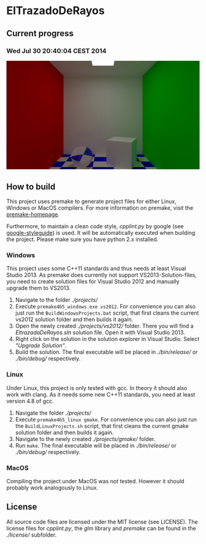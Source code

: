 ElTrazadoDeRayos
================
## Current progress ##
### Wed Jul 30 20:40:04 CEST 2014 ###
![alt text](https://github.com/CantTouchDis/ElTrazadoDeRayos/raw/master/images/CornellRoomCheckerBoard.png "Cornell Room with blue|white CheckerBoard floor.")

<!--
### Thu July 17 14:02:45 CEST 2014 ###
![alt text](https://github.com/CantTouchDis/ElTrazadoDeRayos/raw/master/images/CornellRoom.png "Monte Carlo")

### Wed June 02 14:02:22 CEST 2014 ###
![alt text](https://github.com/CantTouchDis/ElTrazadoDeRayos/raw/master/images/CSG_anim.gif "CSG: :cool: stuff")

### Wed May 21 18:14:52 CEST 2014 ###
![alt text](https://github.com/CantTouchDis/ElTrazadoDeRayos/raw/master/images/SimulatedSmoothShadow.gif "Newest Image.")

### Thu May 15 18:05:16 CEST 2014 ###
![alt text](https://github.com/CantTouchDis/ElTrazadoDeRayos/raw/master/images/Anim.gif "Glass material in the middle.")

### Mon May 12 13:55:01 CEST 2014 ###
![alt text](https://github.com/CantTouchDis/ElTrazadoDeRayos/raw/master/images/PerspectivePhongWithShadow.gif "A small animation of 20 rendered Frames with Phong shading and shadows")

### Sun May 11 17:42:24 CEST 2014 ###
![alt text](https://github.com/CantTouchDis/ElTrazadoDeRayos/raw/master/images/PerspectivePhong.gif "A small animation of 20 rendered Frames with Phong shading")

### Fri May  9 13:42:55 CEST 2014 ###
![alt text](https://github.com/CantTouchDis/ElTrazadoDeRayos/raw/master/images/OrthoAnim.gif "A small animation of 20 rendered Frames.")

### Wed May  7 22:24:19 CEST 2014 ######
![alt text](https://github.com/CantTouchDis/ElTrazadoDeRayos/raw/master/images/Ortho.bmp "First Trace")
-->


## How to build ##
This project uses premake to generate project files for either Linux, Windows or MacOS compilers. For more information on premake, visit the [premake-homepage](http://industriousone.com/premake).

Furthermore, to maintain a clean code style, _cpplint.py_ by google (see [google-styleguide](https://code.google.com/p/google-styleguide/)) is used. It will be automatically executed when building the project. Please make sure you have python 2.x installed.

### Windows ###
This project uses some C++11 standards and thus needs at least Visual Studio 2013. As premake does currently not support VS2013-Solution-files, you need to create solution files for Visual Studio 2012 and manually upgrade them to VS2013.

1. Navigate to the folder _./projects/_
2.  Execute ```premake4b5_windows.exe vs2012```. For convenience you can also just run the ```BuildWindowsProjects.bat``` script, that first cleans the current vs2012 solution folder and then builds it again.
3. Open the newly created _./projects/vs2012/_ folder. There you will find a _EltrazadaDeRayos.sln_ solution file. Open it with Visual Studio 2013.
4. Right click on the solution in the solution explorer in Visual Studio. Select _"Upgrade Solution"_.
5. Build the solution. The final executable will be placed in _./bin/release/_ or _./bin/debug/_ respectively.


### Linux ###
Under Linux, this project is only tested with gcc. In theory it should also work with clang. As it needs some new C++11 standards, you need at least version 4.8 of gcc.

1. Navigate the folder _./projects/_
2. Execute ```premake4b5_linux gmake```. For convenience you can also just run the ```BuildLinuxProjects.sh``` script, that first cleans the current gmake solution folder and then builds it again.
3. Navigate to the newly created _./projects/gmake/_ folder.
4. Run ```make```. The final executable will be placed in _./bin/release/_ or _./bin/debug/_ respectively.

### MacOS ###
Compiling the project under MacOS was not tested. However it should probably work analogously to Linux.


## License ##
All source code files are licensed under the MIT license (see LICENSE). The license files for _cpplint.py_, the _glm_ library and _premake_ can be found in the _./license/_ subfolder.
